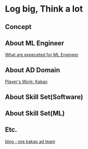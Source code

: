 # Log big, Think a lot

## Concept


## About ML Engineer
[What are expeceted for ML Engineer](https://fall2019.fullstackdeeplearning.com/course-content/ml-teams)

## About AD Domain
[Player's Work: Kakao](https://tv.kakao.com/channel/3150758/cliplink/391419281?playlistId=209907&metaObjectType=Playlist)

## About Skill Set(Software)


## About Skill Set(ML)


## Etc.
[blog - pre kakao ad team](https://bahnsville.tistory.com/)
